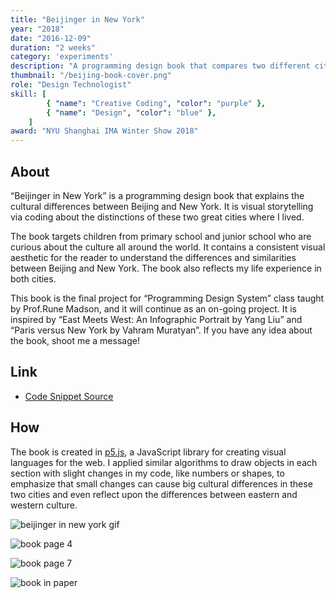 ```yaml
---
title: "Beijinger in New York"
year: "2018"
date: "2016-12-09"
duration: "2 weeks"
category: 'experiments'
description: "A programming design book that compares two different cities I call home."
thumbnail: "/beijing-book-cover.png"
role: "Design Technologist"
skill: [
        { "name": "Creative Coding", "color": "purple" },
        { "name": "Design", "color": "blue" },
    ]
award: "NYU Shanghai IMA Winter Show 2018"
---
```


## About

“Beijinger in New York” is a programming design book that explains the cultural differences between Beijing and New York. It is visual storytelling via coding about the distinctions of these two great cities where I lived.

The book targets children from primary school and junior school who are curious about the culture all around the world. It contains a consistent visual aesthetic for the reader to understand the differences and similarities between Beijing and New York. The book also reflects my life experience in both cities.

This book is the final project for “Programming Design System” class taught by Prof.Rune Madson, and it will continue as an on-going project. It is inspired by “East Meets West: An Infographic Portrait by Yang Liu” and “Paris versus New York by Vahram Muratyan”. If you have any idea about the book, shoot me a message!

## Link

- [Code Snippet Source](https://github.com/zeyaoli/Beijinger-In-NewYork)

## How

The book is created in [p5.js](https://p5js.org/), a JavaScript library for creating visual languages for the web. I applied similar algorithms to draw objects in each section with slight changes in my code, like numbers or shapes, to emphasize that small changes can cause big cultural differences in these two cities and even reflect upon the differences between eastern and western culture.

![beijinger in new york gif](/beijinger-in-newyork/beijing-newyork.gif)

![book page 4](/beijinger-in-newyork/book-page-4.png)

![book page 7](/beijinger-in-newyork/book-page-7.png)

![book in paper](/beijinger-in-newyork/book1.JPG)
